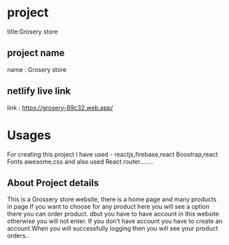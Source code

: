 # project 

title:Grosery store

## project name  
name : Grosery store 

## netlify live link
link : https://grosery-89c32.web.app/

# Usages
For creating this project I have used - reactjs,firebase,react Boostrap,react Fonts awesome,css and also used React router........

## About Project details
This is a Grossery store website, there is a home page and many products in page  If you want to choose for any product  here you will see a option there you can order product. dbut you have to have account in this website otherwise you will not enter. If you don’t have account you have to create an account.When you will successfully logging then you will see your product orders..

